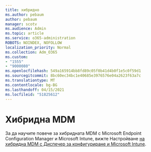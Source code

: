 ```yaml
---
title: хибридно
ms.author: pebaum
author: pebaum
manager: scotv
ms.audience: Admin
ms.topic: article
ms.service: o365-administration
ROBOTS: NOINDEX, NOFOLLOW
localization_priority: Normal
ms.collection: Adm_O365
ms.custom:
- "1555"
- "9000080"
ms.openlocfilehash: 549a165914bb8fd89c05f0b41d4b0f1e5c0f59d1
ms.sourcegitcommit: 8bc60ec34bc1e40685e3976576e04a2623f63a7c
ms.translationtype: MT
ms.contentlocale: bg-BG
ms.lasthandoff: 04/15/2021
ms.locfileid: "51825612"
---
```

# <a name="hybrid-mdm"></a>Хибридна MDM

За да научите повече за хибридната MDM с Microsoft Endpoint Configuration Manager и Microsoft Intune, вижте Настройване [на хибридна MDM с Диспечер за конфигуриране и Microsoft Intune](https://docs.microsoft.com/configmgr/mdm/deploy-use/setup-hybrid-mdm).